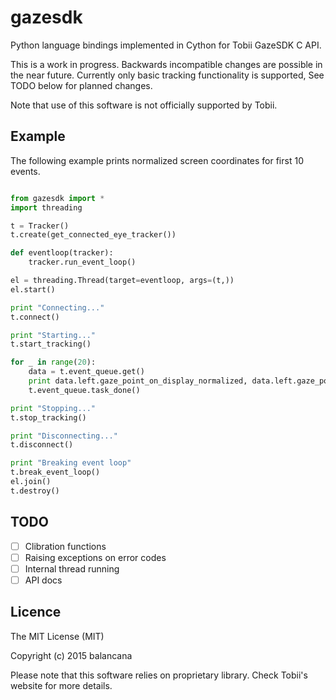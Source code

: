 # gazesdk #

Python language bindings implemented in Cython for Tobii GazeSDK C API. 

This is a work in progress. Backwards incompatible changes are possible in the near future. Currently only basic tracking functionality is supported, See TODO below for planned changes.

Note that use of this software is not officially supported by Tobii.

## Example ##

The following example prints normalized screen coordinates for first 10 events.

```python

from gazesdk import *
import threading

t = Tracker()
t.create(get_connected_eye_tracker())

def eventloop(tracker):
    tracker.run_event_loop()

el = threading.Thread(target=eventloop, args=(t,))
el.start()

print "Connecting..."
t.connect()

print "Starting..."
t.start_tracking()

for _ in range(20):
    data = t.event_queue.get()
    print data.left.gaze_point_on_display_normalized, data.left.gaze_point_on_display_normalized
    t.event_queue.task_done()

print "Stopping..."
t.stop_tracking()

print "Disconnecting..."
t.disconnect()

print "Breaking event loop"
t.break_event_loop()
el.join()
t.destroy()

```

## TODO ##

- [ ] Clibration functions
- [ ] Raising exceptions on error codes
- [ ] Internal thread running
- [ ] API docs

## Licence ##

The MIT License (MIT)

Copyright (c) 2015 balancana

Please note that this software relies on proprietary library. Check Tobii's website for more details. 